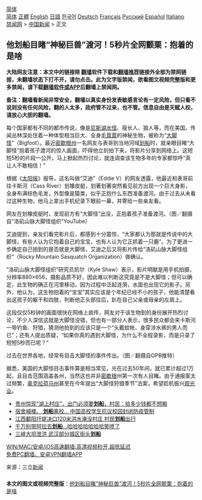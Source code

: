  <!-- 面包屑导航 --> <div class="breadcrumb"><!-- GTranslate: https://gtranslate.io/ -->  <div class="switcher notranslate">  <div class="selected">  <a href="#" onclick="return false;"> 简体</a>  </div>  <div class="option">  <a href="https://www.bannedbook.org" onclick="doGTranslate('zh-CN|zh-CN');jQuery('div.switcher div.selected a').html(jQuery(this).html());return false;" title="简体中文" class="nturl selected"> 简体</a>  <a href="https://www.bannedbook.org/zh-tw/" onclick="doGTranslate('zh-CN|zh-TW');jQuery('div.switcher div.selected a').html(jQuery(this).html());return false;" title="繁體中文" class="nturl"> 正體</a>  <a href="https://www.bannedbook.org/en/" onclick="doGTranslate('zh-CN|en');jQuery('div.switcher div.selected a').html(jQuery(this).html());return false;" title="English" class="nturl"> English</a>  <a href="https://www.bannedbook.org/ja/" onclick="doGTranslate('zh-CN|ja');jQuery('div.switcher div.selected a').html(jQuery(this).html());return false;" title="日本語" class="nturl"> 日語</a>  <a href="https://www.bannedbook.org/ko/" onclick="doGTranslate('zh-CN|ko');jQuery('div.switcher div.selected a').html(jQuery(this).html());return false;" title="한국어" class="nturl"> 한국어</a>  <a href="https://www.bannedbook.org/de/" onclick="doGTranslate('zh-CN|de');jQuery('div.switcher div.selected a').html(jQuery(this).html());return false;" title="Deutsch" class="nturl"> Deutsch</a>  <a href="https://www.bannedbook.org/fr/" onclick="doGTranslate('zh-CN|fr');jQuery('div.switcher div.selected a').html(jQuery(this).html());return false;" title="Français" class="nturl"> Français</a>  <a href="https://www.bannedbook.org/ru/" onclick="doGTranslate('zh-CN|ru');jQuery('div.switcher div.selected a').html(jQuery(this).html());return false;" title="Русский" class="nturl"> Русский</a>  <a href="https://www.bannedbook.org/es/" onclick="doGTranslate('zh-CN|es');jQuery('div.switcher div.selected a').html(jQuery(this).html());return false;" title="Español" class="nturl"> Español</a>  <a href="https://www.bannedbook.org/it/" onclick="doGTranslate('zh-CN|it');jQuery('div.switcher div.selected a').html(jQuery(this).html());return false;" title="Italiano" class="nturl"> Italiano</a>  </div>  </div>      <div class='breadcrumb-sub'><!-- Breadcrumb NavXT 6.3.0 --> <a href="https://www.bannedbook.org/" class="home">禁闻网</a> &gt; <a href="https://www.bannedbook.org/bnews/cnnews/" class="category">中国新闻</a> &gt; 正文</div></div><h2>他划船目睹“神秘巨兽”渡河！5秒片全网颤栗：抱着的是啥</h2> <p class="notice"><b>大陆网友注意：本文中的链接除 <a href="https://github.com/bannedbook/fanqiang" >翻墙</a>软件下载和<a href="https://github.com/killgcd/justmysocks/blob/master/README.md">翻墙推荐</a>链接外全部为禁网链接，未翻墙状态下打不开，请勿点击。此为文字版禁闻，欲看图文视频完整版和更多禁闻，请下载<a href="https://github.com/bannedbook/fanqiang">翻墙软件或APP</a>后翻墙上禁闻网。</p><p>备注：翻墙看新闻非常安全，翻墙以真实身份发表敏感言论有一定风险，但只看不说则没有任何风险，翻的人太多，政府管不过来，也不管。信息自由是天赋人权，请放心大胆的翻墙。</b></p>  <div class="entry"> <p>每个国家都有不同的都市传说，像是<a href="https://www.bannedbook.org/bnews/tag/%e5%b0%bc%e6%96%af%e6%b9%96%e6%b0%b4%e6%80%aa/" class="st_tag internal_tag" rel="tag" title="标签 尼斯湖水怪 下的日志">尼斯湖水怪</a>、瘦长人、狼人等，而在美国，传闻丛林深处住着一种体型相当巨大、全身<a href="https://www.bannedbook.org/bnews/tag/%E6%AF%9B%E8%8C%B8%E8%8C%B8/" class="st_tag internal_tag" rel="tag" title="标签 毛茸茸 下的日志">毛茸茸</a>的神秘生物，被称为“<a href="https://www.bannedbook.org/bnews/tag/%e5%a4%a7%e8%84%9a%e6%80%aa/" class="st_tag internal_tag" rel="tag" title="标签 大脚怪 下的日志">大脚怪</a>”（Bigfoot）。最近<a href="https://www.bannedbook.org/bnews/tag/%E5%AF%86%E6%AD%87%E6%A0%B9%E5%B7%9E/" class="st_tag internal_tag" rel="tag" title="标签 密歇根州 下的日志">密歇根州</a>一名网友与表哥到当地河域<a href="https://www.bannedbook.org/bnews/tag/%E5%88%92%E8%88%B9/" class="st_tag internal_tag" rel="tag" title="标签 划船 下的日志">划船</a>时，就亲眼目睹“大脚怪”抱着孩子渡河的惊人画面，吓得他立刻拍下来，将影片分享到网络上。这短短5秒的片段一公开，马上掀起热烈讨论，就连调查该生物多年的专家都惊呼“真让人不敢相信！”</p> <p>根据《<a href="https://www.bannedbook.org/bnews/tag/%e5%a4%aa%e9%98%b3%e6%8a%a5/" class="st_tag internal_tag" rel="tag" title="标签 太阳报 下的日志">太阳报</a>》报导，这名叫做“艾迪”（Eddie V）的网友透露，他最近和表哥前往卡斯河（Cass River）划橡皮艇，划著划著突然看见前方出现一个巨大身影，全身布满棕色毛发，外型像是猿类，似乎正抱什么东西准备渡河。由于过去从未看过这种生物，他马上拿出手机纪录下眼前一幕，并寄给一些亲友看。</p>  <p>网友在划橡皮艇时，发现前方有“大脚怪”出没，正抱着孩子准备渡河。（图／翻摄自“洛矶山脉大脚怪组织”YouTube）</p> <p>艾迪提到，亲友们看完影片后，都感到十分震惊，“大家都认为那就是传说中的大脚怪，有些人认为它抱着自己的宝宝，也有人认为它正抓着一只鹿”。为了更进一步确定自己拍到的是否就是大脚怪，艾迪之后又将影片传给“洛矶山脉大脚怪组织”（Rocky Mountain Sasquatch Organization）做确认。</p>  <p>“洛矶山脉大脚怪组织”研究员凯尔（Kyle Shaw）表示，影片明献是用手机拍摄，分辨率880×656，摄影品质不好，因此难以判断这究竟是不是大脚怪；但可以确定，此生物的确正在河里移动，因为过程中泛起涟漪，水面也出现它的影子。另外，他认为，这生物抱着的“宝宝”其实应该是个年纪已经不小的孩子，他能清楚看出这孩子的躯干和四肢，判断他正头部往后，趴在自己父亲或母亲的左肩上。</p> <p>这段仅仅5秒钟的画面很快在网络上疯传，网友对于该生物到的身份展开热烈讨论，不少人深信这就是大脚怪没错，但也有一部分人表示，很多民众都会来卡斯河一带钓鱼、狩猎，猜测他拍到的应该只是一个“头戴蚊帐、身穿涉水裤的男人而已”；还有人提出质疑，“如果你真的遇到大脚怪，为什么不全程录影，而是只录了短短5秒而已呢？”</p>  <p>过去在世界各地，经常有目击大脚怪的事件传出。（图／翻摄自OPB推特）</p> <p>据悉，美国的大脚怪目击事件算是相当常见，光在过去50年间，就已累计超过1万起，且目击范围涵盖各州，当然这也并非<a href="https://www.bannedbook.org/bnews/tag/%E5%AF%86%E6%AD%87%E6%A0%B9/" class="st_tag internal_tag" rel="tag" title="标签 密歇根 下的日志">密歇根</a>州第一次有人目睹。由于通报案太过频繁，<a href="https://www.bannedbook.org/bnews/tag/%E5%A5%A5%E5%85%8B%E6%8B%89%E8%8D%B7%E9%A9%AC%E5%B7%9E/" class="st_tag internal_tag" rel="tag" title="标签 奥克拉荷马州 下的日志">奥克拉荷马州</a>甚至在今年提出“大脚怪狩猎季节”法案，希望趁机振兴<a href="https://www.bannedbook.org/bnews/tag/%E8%A7%82%E5%85%89%E4%B8%9A/" class="st_tag internal_tag" rel="tag" title="标签 观光业 下的日志">观光业</a>。</p>  <ul class='op-related-articles' title='相关阅读'> <li><a href='https://www.bannedbook.org/bnews/funmedia/20210524/1552629.html' target='_blank'>贵州惊现“湖上村庄”，出门必须要<b>划船</b>，村民：给多少钱都不想搬</a></li> <li><a href='https://www.bannedbook.org/bnews/headline/20200923/1401311.html' target='_blank'>宿舍喊楼、 <b>划船</b>离校... 中国高校学生抗议校园封闭防疫管制</a></li> <li><a href='https://www.bannedbook.org/bnews/baitai/20200712/1359558.html' target='_blank'>江西鄱阳圩堤决口120米洪水淹没村庄 村民<b>划船</b>出行</a></li> <li><a href='https://www.bannedbook.org/bnews/funmedia/20200703/1354958.html' target='_blank'>千万别带阿拉去<b>划船</b>...哈哈哈哈哈哈哈笑喷了</a></li> <li><a href='https://www.bannedbook.org/bnews/cbnews/20200630/1353005.html' target='_blank'>三峡大坝泄洪 武汉部分城区街头<b>划船</b></a></li> </ul> <p class="texttj"> <a href="https://github.com/bannedbook/fanqiang/wiki/V2ray%E6%9C%BA%E5%9C%BA" target="_blank">WIN/MAC/安卓/iOS高速翻墙:高清视频秒开,超低延迟</a><br/> <a href="https://github.com/bannedbook/fanqiang/wiki/%E7%A6%81%E9%97%BB%E7%BD%91%E5%AE%89%E5%8D%93%E7%BF%BB%E5%A2%99%E6%96%B0%E9%97%BBAPP" target="_blank">免费PC翻墙、安卓VPN翻墙APP</a></p><p> 来源：三立<span class='wp_keywordlink_affiliate'><a href="https://www.bannedbook.org/" title="新闻">新闻</a></span> </p><a name='sharetosocial'></a>  <div style="margin-bottom:5px;padding-bottom:5px;clear:both"> <div id="archive-pix-1" class="banner-ads"> <!-- AuctionX Display platform tag START --> <div id="26318x728x90x621x_ADSLOT2" clicktrack="%%CLICK_URL_ESC%%"></div> <!-- AuctionX Display platform tag END --> </div> <div id="archive-pix-2" class="banner-ads"> <!-- AuctionX Display platform tag START --> <div id="26315x300x250x621x_ADSLOT2" clicktrack="%%CLICK_URL_ESC%%"></div> <!-- AuctionX Display platform tag END --> </div> </div>  <div id="archive-pix-1" class="banner-ads"> <!-- AuctionX Display platform tag START --> <div id="26318x728x90x621x_ADSLOT3" clicktrack="%%CLICK_URL_ESC%%"></div> <!-- AuctionX Display platform tag END --> </div> <div><b>本文的图文或视频完整版</b>：<a href='https://www.bannedbook.org/bnews/cnnews/20210722/1591698.html'>他划船目睹“神秘巨兽”渡河！5秒片全网颤栗：抱着的是啥</a></div>  </div><!--END ENTRY--> 